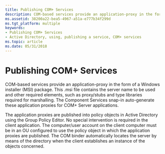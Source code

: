 ```yaml
---
title: Publishing COM+ Services
description: COM-based services provide an application-proxy in the form of a Windows installer (MSI) package.
ms.assetid: 38200a22-bea5-4967-a51a-e777b34f299d
ms.tgt_platform: multiple
keywords:
- Publishing COM+ Services
- Active Directory, using, publishing a service, COM+ services
ms.topic: article
ms.date: 05/31/2018
---
```


# Publishing COM+ Services

COM-based services provide an application-proxy in the form of a Windows installer (MSI) package. This .msi file contains the server name to be used and other required elements, such as proxy/stubs and type libraries required for marshalling. The Component Services snap-in auto-generate these application proxies for COM+ Server applications.

The application proxies are published into policy objects in Active Directory using the Group Policy Editor. No special intervention is required in the client application. The computer/user account on the client computer must be in an OU configured to use the policy object in which the application proxies are published. The COM binder automatically locates the server by means of the directory when the client establishes an instance of the objects concerned.

 

 




